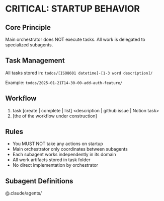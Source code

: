 # CRITICAL: STARTUP BEHAVIOR

## Core Principle

Main orchestrator does NOT execute tasks. All work is delegated to specialized subagents.

## Task Management

All tasks stored in: `todos/[ISO8601 datetime]-[1-3 word description]/`

Example: `todos/2025-01-21T14-30-00-add-auth-feature/`

## Workflow

1. task [create | complete | list] <description | github issue | Notion task>
2. [the of the workflow under construction]

## Rules

- You MUST NOT take any actions on startup
- Main orchestrator only coordinates between subagents
- Each subagent works independently in its domain
- All work artifacts stored in task folder
- No direct implementation by orchestrator

## Subagent Definitions

@.claude/agents/
